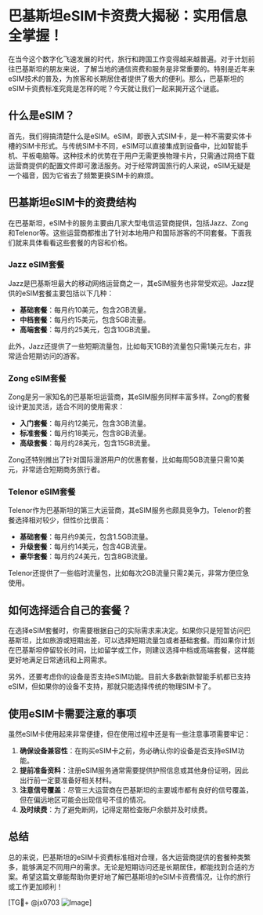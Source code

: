 # 巴基斯坦eSIM卡资费大揭秘：实用信息全掌握！

在当今这个数字化飞速发展的时代，旅行和跨国工作变得越来越普遍。对于计划前往巴基斯坦的朋友来说，了解当地的通信资费和服务是非常重要的。特别是近年来eSIM技术的普及，为旅客和长期居住者提供了极大的便利。那么，巴基斯坦的eSIM卡资费标准究竟是怎样的呢？今天就让我们一起来揭开这个谜底。

## 什么是eSIM？

首先，我们得搞清楚什么是eSIM。eSIM，即嵌入式SIM卡，是一种不需要实体卡槽的SIM卡形式。与传统SIM卡不同，eSIM可以直接集成到设备中，比如智能手机、平板电脑等。这种技术的优势在于用户无需更换物理卡片，只需通过网络下载运营商提供的配置文件即可激活服务。对于经常跨国旅行的人来说，eSIM无疑是一个福音，因为它省去了频繁更换SIM卡的麻烦。

## 巴基斯坦eSIM卡的资费结构

在巴基斯坦，eSIM卡的服务主要由几家大型电信运营商提供，包括Jazz、Zong和Telenor等。这些运营商都推出了针对本地用户和国际游客的不同套餐。下面我们就来具体看看这些套餐的内容和价格。

### Jazz eSIM套餐

Jazz是巴基斯坦最大的移动网络运营商之一，其eSIM服务也非常受欢迎。Jazz提供的eSIM套餐主要包括以下几种：

- **基础套餐**：每月约10美元，包含2GB流量。
- **中档套餐**：每月约15美元，包含5GB流量。
- **高端套餐**：每月约25美元，包含10GB流量。

此外，Jazz还提供了一些短期流量包，比如每天1GB的流量包只需1美元左右，非常适合短期访问的游客。

### Zong eSIM套餐

Zong是另一家知名的巴基斯坦运营商，其eSIM服务同样丰富多样。Zong的套餐设计更加灵活，适合不同的使用需求：

- **入门套餐**：每月约12美元，包含3GB流量。
- **标准套餐**：每月约18美元，包含8GB流量。
- **高级套餐**：每月约28美元，包含15GB流量。

Zong还特别推出了针对国际漫游用户的优惠套餐，比如每周5GB流量只需10美元，非常适合短期商务旅行者。

### Telenor eSIM套餐

Telenor作为巴基斯坦的第三大运营商，其eSIM服务也颇具竞争力。Telenor的套餐选择相对较少，但性价比很高：

- **基础套餐**：每月约9美元，包含1.5GB流量。
- **升级套餐**：每月约14美元，包含4GB流量。
- **豪华套餐**：每月约24美元，包含8GB流量。

Telenor还提供了一些临时流量包，比如每次2GB流量只需2美元，非常方便应急使用。

## 如何选择适合自己的套餐？

在选择eSIM套餐时，你需要根据自己的实际需求来决定。如果你只是短暂访问巴基斯坦，比如旅游或短期出差，可以选择短期流量包或者基础套餐。而如果你计划在巴基斯坦停留较长时间，比如留学或工作，则建议选择中档或高端套餐，这样能更好地满足日常通讯和上网需求。

另外，还要考虑你的设备是否支持eSIM功能。目前大多数新款智能手机都已支持eSIM，但如果你的设备不支持，那就只能选择传统的物理SIM卡了。

## 使用eSIM卡需要注意的事项

虽然eSIM卡使用起来非常便捷，但在使用过程中还是有一些注意事项需要牢记：

1. **确保设备兼容性**：在购买eSIM卡之前，务必确认你的设备是否支持eSIM功能。
2. **提前准备资料**：注册eSIM服务通常需要提供护照信息或其他身份证明，因此出行前一定要准备好相关材料。
3. **注意信号覆盖**：尽管三大运营商在巴基斯坦的主要城市都有良好的信号覆盖，但在偏远地区可能会出现信号不佳的情况。
4. **及时续费**：为了避免断网，记得定期检查账户余额并及时续费。

## 总结

总的来说，巴基斯坦的eSIM卡资费标准相对合理，各大运营商提供的套餐种类繁多，能够满足不同用户的需求。无论是短期访问还是长期居住，都能找到合适的方案。希望这篇文章能帮助你更好地了解巴基斯坦的eSIM卡资费情况，让你的旅行或工作更加顺利！

[TG💪+ @jx0703 ![Image](https://github.com/user-attachments/assets/dbca1d08-cadb-493c-b0ec-ad6f7a83f270)]